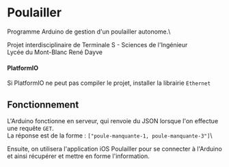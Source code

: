 # Poulailler

Programme Arduino de gestion d'un poulailler autonome.\

Projet interdisciplinaire de Terminale S - Sciences de l'Ingénieur\
Lycée du Mont-Blanc René Dayve

#### PlatformIO
Si PlatformIO ne peut pas compiler le projet, installer la librairie `Ethernet`

## Fonctionnement
L'Arduino fonctionne en serveur, qui renvoie du JSON lorsque l'on effectue
une requête `GET`.\
La réponse est de la forme : `["poule-manquante-1, poule-manquante-3"]`\

Ensuite, on utilisera l'application iOS Poulailler pour se connecter à l'Arduino
et ainsi récupérer et mettre en forme l'information.
